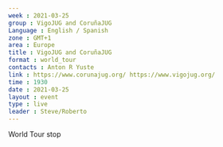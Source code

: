 ```yaml
---
week : 2021-03-25
group : VigoJUG and CoruñaJUG
Language : English / Spanish
zone : GMT+1
area : Europe
title : VigoJUG and CoruñaJUG
format : world_tour
contacts : Anton R Yuste
link : https://www.corunajug.org/ https://www.vigojug.org/
time : 1930
date : 2021-03-25
layout : event
type : live
leader : Steve/Roberto
---
```

World Tour stop
